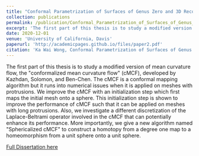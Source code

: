```yaml
---
title: "Conformal Parametrization of Surfaces of Genus Zero and 3D Reconstruction of Nuclear Fusion Hotspots"
collection: publications
permalink: /publication/Conformal_Parametrization_of_Surfaces_of_Genus_Zero_and_3D_Reconstruction_of_Nuclear_Fusion_Hotspots
excerpt: 'The first part of this thesis is to study a modified version of mean curvature flow, the "conformalized mean curvature flow" (cMCF), developed by Kazhdan, Solomon, and Ben-Chen. The cMCF is a conformal mapping algorithm but it runs into numerical issues when it is applied on meshes with protrusions. We improve the cMCF with an initialization step which first maps the initial mesh onto a sphere. This initialization step is shown to improve the performance of cMCF such that it can be applied on meshes with long protrusions. Also, we investigate a different discretization of the Laplace-Beltrami operator involved in the cMCF that can potentially enhance its performance. More importantly, we give a new algorithm named "Sphericalized cMCF" to construct a homotopy from a degree one map to a homeomorphism from a unit sphere onto a unit sphere.'
date: 2020-12-01
venue: 'University of California, Davis'
paperurl: 'http://academicpages.github.io/files/paper2.pdf'
citation: 'Ka Wai Wong, Conformal Parametrization of Surfaces of Genus Zero and 3D Reconstruction of Nuclear Fusion Hotspots, UC Davis Dissertation, 2020'
---
```

The first part of this thesis is to study a modified version of mean curvature flow, the "conformalized mean curvature flow" (cMCF), developed by Kazhdan, Solomon, and Ben-Chen. The cMCF is a conformal mapping algorithm but it runs into numerical issues when it is applied on meshes with protrusions. We improve the cMCF with an initialization step which first maps the initial mesh onto a sphere. This initialization step is shown to improve the performance of cMCF such that it can be applied on meshes with long protrusions. Also, we investigate a different discretization of the Laplace-Beltrami operator involved in the cMCF that can potentially enhance its performance. More importantly, we give a new algorithm named "Sphericalized cMCF" to construct a homotopy from a degree one map to a homeomorphism from a unit sphere onto a unit sphere.

[Full Dissertation here](http://karrywong.github.io/files/Dissertation.pdf)
